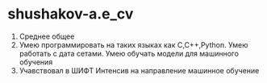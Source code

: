 # shushakov-a.e_cv
1. Среднее общее
2. Умею программировать на таких языках как C,C++,Python. Умею работать с дата сетами. Умею обучать модели для машинного обучения
3. Учавствовал в ШИФТ Интенсив на направление машинное обучение
